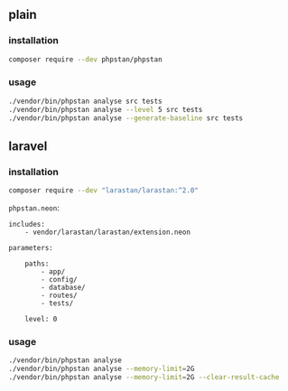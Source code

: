 ## plain

### installation

```sh
composer require --dev phpstan/phpstan
```

### usage

```sh
./vendor/bin/phpstan analyse src tests
./vendor/bin/phpstan analyse --level 5 src tests
./vendor/bin/phpstan analyse --generate-baseline src tests
```

## laravel

### installation
```sh
composer require --dev "larastan/larastan:^2.0"
```

`phpstan.neon`:

```neon
includes:
    - vendor/larastan/larastan/extension.neon

parameters:

    paths:
        - app/
        - config/
        - database/
        - routes/
        - tests/

    level: 0
```

### usage

```sh
./vendor/bin/phpstan analyse
./vendor/bin/phpstan analyse --memory-limit=2G
./vendor/bin/phpstan analyse --memory-limit=2G --clear-result-cache
```